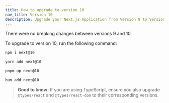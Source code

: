 ```yaml
---
title: How to upgrade to version 10
nav_title: Version 10
description: Upgrade your Next.js Application from Version 9 to Version 10.
---
```


There were no breaking changes between versions 9 and 10.

To upgrade to version 10, run the following command:

```bash
npm i next@10
```

```bash
yarn add next@10
```

```bash
pnpm up next@10
```

```bash
bun add next@10
```

> **Good to know:** If you are using TypeScript, ensure you also upgrade `@types/react` and `@types/react-dom` to their corresponding versions.
